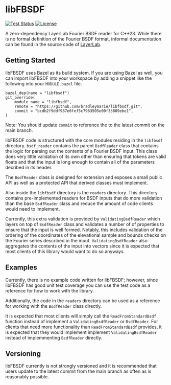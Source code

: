# libFBSDF

[![Test Status](https://github.com/BradleyMarie/libfbsdf/actions/workflows/c-cpp.yml/badge.svg?branch=main)](https://github.com/BradleyMarie/libfbsdf/actions/workflows/c-cpp.yml)
[![License](https://img.shields.io/badge/License-BSD_3--Clause-blue.svg)](https://github.com/BradleyMarie/libfbsdf/master/LICENSE)

A zero-dependency LayerLab Fourier BSDF reader for C++23. While there is no
formal definition of the Fourier BSDF format, informal documentation can be
found in the source code of [LayerLab](https://github.com/wjakob/layerlab/blob/3e5257e3076a7287d1da9bbd4ee3f05fe37d3ee3/src/storage.cpp).

## Getting Started

libFBSDF uses Bazel as its build system. If you are using Bazel as well, you can
import libFBSDF into your workspace by adding a snippet like the following into
your `MODULE.bazel` file.

```
bazel_dep(name = "libfbsdf")
git_override(
    module_name = "libfbsdf",
    remote = "https://github.com/bradleymarie/libfbsdf.git",
    commit = "bcdb2f9ddf987e6fef5c7963505e00f33809ebe1",
)
```

Note: You should update `commit` to reference the to the latest commit on the
main branch.

libFBSDF code is structured with the core modules residing in the `libfbsdf`
directory. `bsdf_reader` contains the parent `BsdfReader` class that contains
the logic for parsing out the contents of a Fourier BSDF input. This class does
very little validation of its own other than ensuring that tokens are valid
floats and that the input is long enough to contain all of the parameters
decribed in its header.

The `BsdfReader` class is designed for extension and exposes a small public API
as well as a protected API that derived classes must implement.

Also inside the `libfbsdf` directory is the `readers` directory. This directory
contains pre-implemented readers for BSDF inputs that do more validation than
the base `BsdfReader` class and reduce the amount of code clients would need to
implement.

Currently, this extra validation is provided by `ValidatingBsdfReader` which
layers on top of `BsdfReader` class and validates a number of of properties to
ensure that the input is well formed. Notably, this includes validation of the
ordering of the coordinates of the elevational sample and bounds checks on the
Fourier series described in the input. `ValidatingBsdfReader` also aggregates
the contents of the input into vectors since it is expected that most clients
of this library would want to do so anyways.

## Examples

Currently, there is no example code written for libFBSDF; however, since
libFBSDF has good unit test coverage you can use the test code as a reference
for how to work with the library.

Additionally, the code in the `readers` directory can be used as a reference
for working with the `BsdfReader` class directly.

It is expected that most clients will simply call the `ReadFromStandardBsdf`
function instead of implement a `ValidatingBsdfReader` or `BsdfReader`. For
clients that need more functionality than `ReadFromStandardBsdf` provides, it is
expected that they would implement implement `ValidatingBsdfReader` instead of
implemmenting `BsdfReader` directly.

## Versioning

libFBSDF currently is not strongly versioned and it is recommended that users
update to the latest commit from the main branch as often as is reasonably
possible.
